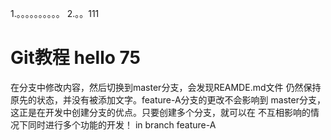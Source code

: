 1.。。。。。。。。。。
2.。。111
# Git教程 hello 75
在分支中修改内容，然后切换到master分支，会发现REAMDE.md文件
仍然保持原先的状态，并没有被添加文字。feature-A分支的更改不会影响到
master分支，这正是在开发中创建分支的优点。只要创建多个分支，就可以在
不互相影响的情况下同时进行多个功能的开发！
in branch feature-A
